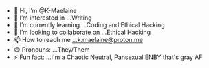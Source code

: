 - 👋 Hi, I’m @K-Maelaine
- 👀 I’m interested in ...Writing
- 🌱 I’m currently learning ...Coding and Ethical Hacking
- 💞️ I’m looking to collaborate on ...Ethical Hacking
- 📫 How to reach me ...k.maelaine@proton.me
- 😄 Pronouns: ...They/Them
- ⚡ Fun fact: ...I'm a Chaotic Neutral, Pansexual ENBY that's gray AF

<!---
K-Maelaine/K-Maelaine is a ✨ special ✨ repository because its `README.md` (this file) appears on your GitHub profile.
You can click the Preview link to take a look at your changes.
--->
